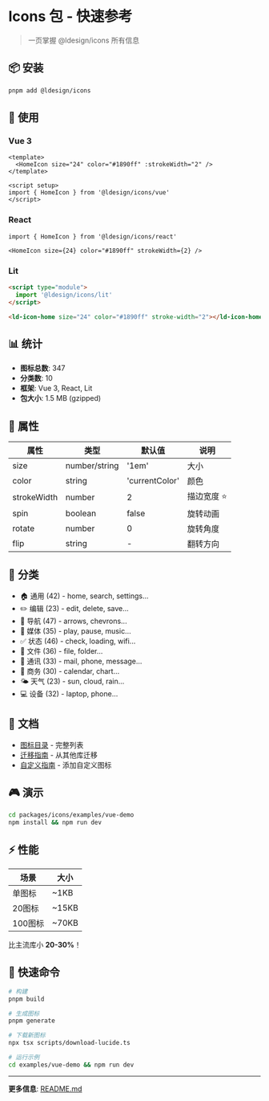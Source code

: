 # Icons 包 - 快速参考

> 一页掌握 @ldesign/icons 所有信息

## 📦 安装

```bash
pnpm add @ldesign/icons
```

## 🚀 使用

### Vue 3
```vue
<template>
  <HomeIcon size="24" color="#1890ff" :strokeWidth="2" />
</template>

<script setup>
import { HomeIcon } from '@ldesign/icons/vue'
</script>
```

### React
```tsx
import { HomeIcon } from '@ldesign/icons/react'

<HomeIcon size={24} color="#1890ff" strokeWidth={2} />
```

### Lit
```html
<script type="module">
  import '@ldesign/icons/lit'
</script>

<ld-icon-home size="24" color="#1890ff" stroke-width="2"></ld-icon-home>
```

## 📊 统计

- **图标总数**: 347
- **分类数**: 10
- **框架**: Vue 3, React, Lit
- **包大小**: 1.5 MB (gzipped)

## 🎨 属性

| 属性 | 类型 | 默认值 | 说明 |
|------|------|--------|------|
| size | number/string | '1em' | 大小 |
| color | string | 'currentColor' | 颜色 |
| strokeWidth | number | 2 | 描边宽度 ⭐ |
| spin | boolean | false | 旋转动画 |
| rotate | number | 0 | 旋转角度 |
| flip | string | - | 翻转方向 |

## 📂 分类

- 🏠 通用 (42) - home, search, settings...
- ✏️ 编辑 (23) - edit, delete, save...
- 🧭 导航 (47) - arrows, chevrons...
- 🎵 媒体 (35) - play, pause, music...
- ✅ 状态 (46) - check, loading, wifi...
- 📄 文件 (36) - file, folder...
- 💬 通讯 (33) - mail, phone, message...
- 💼 商务 (30) - calendar, chart...
- 🌤️ 天气 (23) - sun, cloud, rain...
- 💻 设备 (32) - laptop, phone...

## 🔗 文档

- [图标目录](./ICONS_CATALOG.md) - 完整列表
- [迁移指南](./MIGRATION_GUIDE.md) - 从其他库迁移
- [自定义指南](./CUSTOMIZATION.md) - 添加自定义图标

## 🎮 演示

```bash
cd packages/icons/examples/vue-demo
npm install && npm run dev
```

## ⚡ 性能

| 场景 | 大小 |
|------|------|
| 单图标 | ~1KB |
| 20图标 | ~15KB |
| 100图标 | ~70KB |

比主流库小 **20-30%**！

## 📝 快速命令

```bash
# 构建
pnpm build

# 生成图标
pnpm generate

# 下载新图标
npx tsx scripts/download-lucide.ts

# 运行示例
cd examples/vue-demo && npm run dev
```

---

**更多信息**: [README.md](./README.md)


